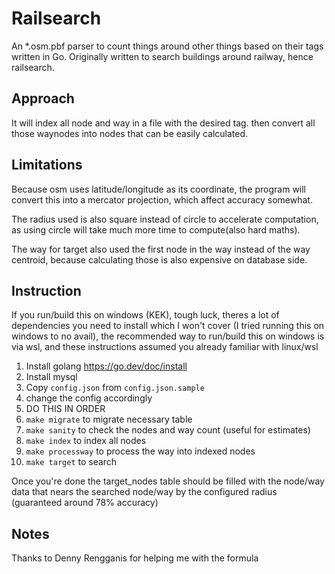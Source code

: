 # Railsearch
An \*.osm.pbf parser to count things around other things based on their tags written in Go. Originally written to search buildings around railway, hence railsearch.

## Approach
It will index all node and way in a file with the desired tag. then convert all those waynodes into nodes that can be easily calculated. 

## Limitations
Because osm uses latitude/longitude as its coordinate, the program will convert this into a mercator projection, which affect accuracy somewhat.

The radius used is also square instead of circle to accelerate computation, as using circle will take much more time to compute(also hard maths).

The way for target also used the first node in the way instead of the way centroid, because calculating those is also expensive on database side.

## Instruction
If you run/build this on windows (KEK), tough luck, theres a lot of dependencies you need to install which I won't cover (I tried running this on windows to no avail), the recommended way to run/build this on windows is via wsl, and these instructions assumed you already familiar with linux/wsl

1. Install golang https://go.dev/doc/install
2. Install mysql 
3. Copy `config.json` from `config.json.sample`
4. change the config accordingly
5. DO THIS IN ORDER
6. `make migrate` to migrate necessary table
7. `make sanity` to check the nodes and way count (useful for estimates)
8. `make index` to index all nodes
9. `make processway` to process the way into indexed nodes
10. `make target` to search 

Once you're done the target_nodes table should be filled with the node/way data that nears the searched node/way by the configured radius (guaranteed around 78% accuracy)

## Notes
Thanks to Denny Rengganis for helping me with the formula